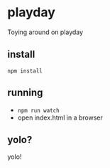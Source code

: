 # playday
Toying around on playday

## install
`npm install`

## running
* `npm run watch`
* open index.html in a browser

## yolo?
yolo!